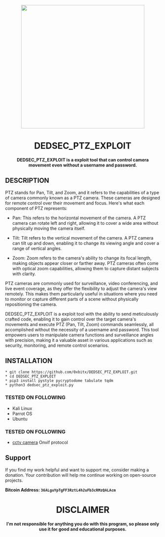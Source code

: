 
<p align="center">
<img src="http://2.bp.blogspot.com/-v3ZmgDpVUnE/VCLzSOiJVFI/AAAAAAAAE3A/hOnVMdUNA0s/s1600/Logo%2BCCTV.png", width="400", height="400">
</p>
<h1 align="center"> DEDSEC_PTZ_EXPLOIT</h1>
<h4 align="center">DEDSEC_PTZ_EXPLOIT is a exploit tool that can control camera movement even without a username and password.</h4>

## DESCRIPTION
PTZ stands for Pan, Tilt, and Zoom, and it refers to the capabilities of a type of camera commonly known as a PTZ camera. These cameras are designed for remote control over their movement and focus. Here's what each component of PTZ represents:

- Pan: This refers to the horizontal movement of the camera. A PTZ camera can rotate left and right, allowing it to cover a wide area without physically moving the camera itself.

- Tilt: Tilt refers to the vertical movement of the camera. A PTZ camera can tilt up and down, enabling it to change its viewing angle and cover a range of vertical angles.

- Zoom: Zoom refers to the camera's ability to change its focal length, making objects appear closer or farther away. PTZ cameras often come with optical zoom capabilities, allowing them to capture distant subjects with clarity.

PTZ cameras are commonly used for surveillance, video conferencing, and live event coverage, as they offer the flexibility to adjust the camera's view remotely. This makes them particularly useful in situations where you need to monitor or capture different parts of a scene without physically repositioning the camera.

DEDSEC_PTZ_EXPLOIT is a exploit tool with the ability to send meticulously crafted code, enabling it to gain control over the target camera's movements and execute PTZ (Pan, Tilt, Zoom) commands seamlessly, all accomplished without the necessity of a username and password. This tool empowers users to manipulate camera functions and surveillance angles with precision, making it a valuable asset in various applications such as security, monitoring, and remote control scenarios.


## INSTALLATION 
    * git clone https://github.com/0xbitx/DEDSEC_PTZ_EXPLOIT.git
    * cd DEDSEC_PTZ_EXPLOIT
    * pip3 install pystyle pycryptodome tabulate tqdm
    * python3 dedsec_ptz_exploit.py

### TESTED ON FOLLOWING
* Kali Linux 
* Parrot OS 
* Ubuntu
  
### TESTED ON FOLLOWING 
* [cctv camera](https://shopee.ph/Hamrol-5MP-Auto-Tracking-PTZ-Wifi-IP-Camera-Outdoor-3MP-2MP-1080P-4X-Zoom-Wireless-CCTV-Security-Camera-i.168686662.5428037998?sp_atk=414e3dca-618b-4127-b2de-19c6e4be15ac&xptdk=414e3dca-618b-4127-b2de-19c6e4be15ac) Onvif protocol 

  
## Support

If you find my work helpful and want to support me, consider making a donation. Your contribution will help me continue working on open-source projects.

**Bitcoin Address: `36ALguYpTgFF3RztL4h2uFb3cRMzQALAcm`**

<h1 align="center"> DISCLAIMER </h1>

<h4 align="center">I'm not responsible for anything you do with this program, so please only use it for good and educational purposes. </h4>
